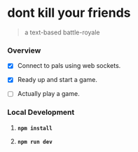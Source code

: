 # dont kill your friends
> a text-based battle-royale

### Overview

- [x] Connect to pals using web sockets.

- [x] Ready up and start a game. 

- [ ] Actually play a game.


### Local Development

1. __`npm install`__

1. __`npm run dev`__
